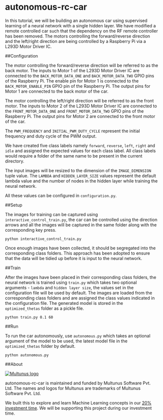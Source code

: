 # autonomous-rc-car

In this tutorial, we will be building an autonomous car using supervised learning of a neural network with a single hidden layer. We have modified a remote controlled car such that the dependency on the RF remote controller has been removed. The motors controlling the forward/reverse direction and the left/right direction are being controlled by a Raspberry Pi via a L293D Motor Driver IC.

##Configuration

The motor controlling the forward/reverse direction will be referred to as the back motor. The inputs to Motor 1 of the L293D Motor Driver IC are connected to the ```BACK_MOTOR_DATA_ONE``` and ```BACK_MOTOR_DATA_TWO``` GPIO pins of the Raspberry Pi. The enable pin for Motor 1 is connected to the ```BACK_MOTOR_ENABLE_PIN``` GPIO pin of the Raspberry Pi. The output pins for Motor 1 are connected to the back motor of the car.

The motor controlling the left/right direction will be referred to as the front motor. The inputs to Motor 2 of the L293D Motor Driver IC are connected to the ```FRONT_MOTOR_DATA_ONE``` and ```FRONT_MOTOR_DATA_TWO``` GPIO pins of the Raspberry Pi. The output pins for Motor 2 are connected to the front motor of the car.

The ```PWM_FREQUENCY``` and ```INITIAL_PWM_DUTY_CYCLE``` represent the initial frequency and duty cycle of the PWM output.

We have created five class labels namely ```forward```, ```reverse```, ```left```, ```right``` and ```idle``` and assigned the expected values for each class label. All class labels would require a folder of the same name to be present in the current directory.

The input images will be resized to the dimension of the ```IMAGE_DIMENSION``` tuple value. The ```LAMBDA``` and ```HIDDEN_LAYER_SIZE``` values represent the default lambda value and the number of nodes in the hidden layer while training the neural network.

All these values can be configured in ```configuration.py```.

##Setup

The images for training can be captured using ```interactive_control_train.py```, the car can be controlled using the direction arrows and all the images will be captured in the same folder along with the corresponding key press.

```
python interactive_control_train.py
```

Once enough images have been collected, it should be segregated into the corresponding class folders. This approach has been adopted to ensure that the data will be tidied up before it is input to the neural network.

##Train

After the images have been placed in their corresponding class folders, the neural network is trained using ```train.py``` which takes two optional arguments - ```lambda``` and ```hidden layer size```, the values set in the configuration file will be used by default. The images are loaded from the corresponding class folders and are assigned the class values indicated in the configuration file. The generated model is stored in the ```optimized_thetas``` folder as a pickle file.

```
python train.py 0.1 60
```

##Run

To run the car autonomously, use ```autonomous.py``` which takes an optional argument of the model to be used, the latest model file in the ```optimized_thetas``` folder by default.

```
python autonomous.py
```

##About

[![Multunus logo](https://camo.githubusercontent.com/c0701d8866d0962ddc36db56dbf1ce93d712800e/68747470733a2f2f73332e616d617a6f6e6177732e636f6d2f6d756c74756e75732d696d616765732f4d756c74756e75735f4c6f676f5f566563746f725f726573697a65642e706e67)](http://www.multunus.com/)

autonomous-rc-car is maintained and funded by Multunus Software Pvt. Ltd.
The names and logos for Multunus are trademarks of Multunus Software Pvt. Ltd.

We built this to explore and learn Machine Learning concepts in our [20% investment time](http://www.multunus.com/blog/2016/01/20-investment-time-background-story/). We will be supporting this project during our investment time.
